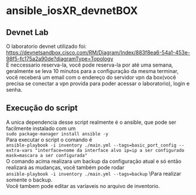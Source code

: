 # ansible_iosXR_devnetBOX
## Devnet Lab
O laboratorio devnet utilizado foi: https://devnetsandbox.cisco.com/RM/Diagram/Index/883f8ea6-54a1-453e-98f5-fc175a2a90de?diagramType=Topology  
É neccessario reserva-la, você pode reserva-la por até uma semana, geralmente se leva 10 minutos para a configuração da mesma terminar, você receberá um email com o endereço do servidor vpn da box(você precisa se conectar a vpn provida para poder acessar o laboratorio), login e senha.
## Execução do script
A unica dependencia desse script realmente é o ansible, que pode ser facilmente instalado com um\
```sudo package-manager install ansible -y```\
Para executar o script o comando é\
``ansible-playbook -i inventory ./main.yml --tags=basic_port_config --extra-vars "interface=nome da interface alvo ip=ip a ser configurado mask=mascara a ser configurada"``\
O comando acima realizara um backup da configuração atual e só então realizará as mudanças, você também pode rodar\
``ansible-playbook -i inventory ./main.yml --tags=backup``
\Para realizar somente o backup.\
Você tambem pode editar as variaveis no arquivo de inventorio.
